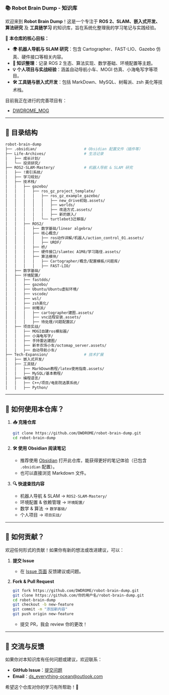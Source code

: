 
### **📚 Robot Brain Dump - 知识库**

欢迎来到 **Robot Brain Dump**！这是一个专注于 **ROS 2、SLAM、嵌入式开发、算法研究** 及 **工具链学习** 的知识库，旨在系统化整理我的学习笔记与实践经验。

📌 **本仓库的核心目标：**

- **🌍 机器人导航与 SLAM 研究**：包含 Cartographer、FAST-LIO、Gazebo 仿真、硬件接口等相关内容。
- **📖 知识整理**：记录 ROS 2 生态、算法实现、数学基础、环境配置等主题。
- **💡 个人项目与实战经验**：涵盖自动导航小车、MOGI 仿真、小海龟写字等项目。
- **🛠️ 工具链与嵌入式开发**：包括 MarkDown、MySQL、树莓派、zsh 美化等技术栈。

目前我正在进行的完善项目有：
- [DWDROME_MOG](https://github.com/DWDROME/MOGI)

---

## 📂 目录结构

```bash
robot-brain-dump
├── .obsidian/                     # Obsidian 配置文件（插件等）
├── Life-Archives/                 # 生活记录
│   ├── 成长计划/
│   └── 投资研究/
├── ROS2-SLAM-Mastery/             # 机器人导航 & SLAM 研究
│   ├── !索引系统/
│   ├── 学习规划/
│   ├── 技术栈/
│   │   ├── gazebo/
│   │   │   ├── ros_gz_project_template/
│   │   │   │   ├── ros_gz_example_gazebo/
│   │   │   │   │   ├── new_drive初始.assets/
│   │   │   │   │   ├── worlds/
│   │   │   │   │   ├── 改造方式.assets/
│   │   │   │   │   ├── 新的嵌入/
│   │   │   │   └── turtlebot3迁移版/
│   │   ├── ROS2/
│   │   │   ├── 数学基础/linear algebra/
│   │   │   ├── 核心概念/
│   │   │   │   ├── ros动作详解/机器人/action_control_01.assets/
│   │   │   │   ├── URDF/
│   │   │   ├── 桥/
│   │   │   ├── 硬件接口/slamtec A1M8/学习路径.assets/
│   │   │   ├── 算法模块/
│   │   │   │   ├── Cartographer/概念/配置模板/问题库/
│   │   │   │   ├── FAST-LIO/
│   ├── 数学基础/
│   ├── 环境配置/
│   │   ├── fastdds/
│   │   ├── gazebo/
│   │   ├── Ubuntu/Ubuntu虚拟环境/
│   │   ├── vscode/
│   │   ├── wsl/
│   │   ├── zsh美化/
│   │   ├── 树莓派/
│   │   │   ├── cartographer建图.assets/
│   │   │   ├── vnc远程安装.assets/
│   │   │   ├── 待处理/问题配置区/
│   ├── 项目实战/
│   │   ├── MOGI自建ros模拟器/
│   │   ├── 小海龟写字/
│   │   ├── 手持雷达建图/
│   │   ├── 新丰农场小车/octomap_server.assets/
│   │   ├── 自动导航小车/
├── Tech-Expansion/                # 技术扩展
│   ├── 嵌入式开发/
│   ├── 工具链/
│   │   ├── MarkDown教程/latex使用指南.assets/
│   │   ├── MySQL/基本教程/
│   ├── 编程语言/
│   │   ├── C++/项目/电影院选票系统/
│   │   ├── Python/
```

---

## 🚀 如何使用本仓库？

1. **📥 克隆仓库**
    
    ```bash
    git clone https://github.com/DWDROME/robot-brain-dump.git
    cd robot-brain-dump
    ```
    
2. **🛠️ 使用 Obsidian 阅读笔记**
    
    - 推荐使用 [Obsidian](https://obsidian.md/) 打开此仓库，能获得更好的笔记体验（已包含 `.obsidian` 配置）。
    - 也可以直接浏览 Markdown 文件。
3. **🔍 快速查找内容**
    
    - 机器人导航 & SLAM → `ROS2-SLAM-Mastery/`
    - 环境配置 & 依赖管理 → `环境配置/`
    - 数学 & 算法 → `数学基础/`
    - 个人项目 → `项目实战/`

---

## 🌟 如何贡献？

欢迎任何形式的贡献！如果你有新的想法或改进建议，可以：

1. **提交 Issue**
    
    - 在 [Issue 页面](https://github.com/DWDROME/robot-brain-dump/issues) 反馈建议或问题。
2. **Fork & Pull Request**
    
    ```bash
    git fork https://github.com/DWDROME/robot-brain-dump.git
    git clone https://github.com/你的用户名/robot-brain-dump.git
    cd robot-brain-dump
    git checkout -b new-feature
    git commit -m "添加新内容"
    git push origin new-feature
    ```
    
    - 提交 PR，我会 review 你的更改！

---

## 📢 交流与反馈

如果你对本知识库有任何问题或建议，欢迎联系：

- **GitHub Issue**：[提交问题](https://github.com/DWDROME/robot-brain-dump/issues)
- **Email**：[ds_everything-ocean@outlook.com](mailto:ds_everything-ocean@outlook.com)

希望这个仓库对你的学习有所帮助！🚀
